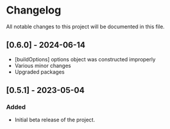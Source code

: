 # Changelog
All notable changes to this project will be documented in this file.

## [0.6.0] - 2024-06-14
* [buildOptions] options object was constructed improperly
* Various minor changes
* Upgraded packages

## [0.5.1] - 2023-05-04
### Added
* Initial beta release of the project.